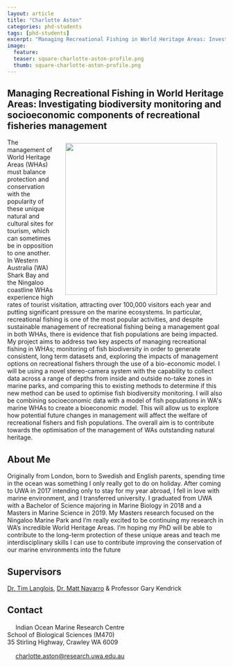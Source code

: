 ```yaml
---
layout: article
title: "Charlotte Aston"
categories: phd-students
tags: [phd-students]
excerpt: "Managing Recreational Fishing in World Heritage Areas: Investigating biodiversity monitoring and socioeconomic components of recreational fisheries management"
image:
  feature: 
  teaser: square-charlotte-aston-profile.png
  thumb: square-charlotte-aston-profile.png
---
```

## Managing Recreational Fishing in World Heritage Areas: Investigating biodiversity monitoring and socioeconomic components of recreational fisheries management
<img src='/images/square-charlotte-aston-profile.png' align='right' width="350" hspace="20" vspace="10">

The management of World Heritage Areas (WHAs) must balance protection and conservation with the popularity of these unique natural and cultural sites for tourism, which can sometimes be in opposition to one another. In Western Australia (WA) Shark Bay and the Ningaloo coastline WHAs experience high rates of tourist visitation, attracting over 100,000 visitors each year and putting significant pressure on the marine ecosystems. In particular, recreational fishing is one of the most popular activities, and despite sustainable management of recreational fishing being a management goal in both WHAs, there is evidence that fish populations are being impacted. My project aims to address two key aspects of managing recreational fishing in WHAs; monitoring of fish biodiversity in order to generate consistent, long term datasets and, exploring the impacts of management options on recreational fishers through the use of a bio-economic model. I will be using a novel stereo-camera system with the capability to collect data across a range of depths from inside and outside no-take zones in marine parks, and comparing this to existing methods to determine if this new method can be used to optimise fish biodiversity monitoring. I will also be combining socioeconomic data with a model of fish populations in WA's marine WHAs to create a bioeconomic model. This will allow us to explore how potential future changes in management will affect the welfare of recreational fishers and fish populations. The overall aim is to contribute towards the optimisation of the management of WAs outstanding natural heritage.

## About Me
Originally from London, born to Swedish and English parents, spending time in the ocean was something I only really got to do on holiday. After coming to UWA in 2017 intending only to stay for my year abroad, I fell in love with marine environment, and I transferred university. I graduated from UWA with a Bachelor of Science majoring in Marine Biology in 2018 and a Masters in Marine Science in 2019. My Masters research focused on the Ningaloo Marine Park and I’m really excited to be continuing my research in WA’s incredible World Heritage Areas. I’m hoping my PhD will be able to contribute to the long-term protection of these unique areas and teach me interdisciplinary skills I can use to contribute improving the conservation of our marine environments into the future

## Supervisors
[Dr. Tim Langlois](https://marineecology.io/researchers/tim-langlois/ "Tim Langlois"), 
[Dr. Matt Navarro](https://marineecology.io/researchers/matthew-navarro/) &
Professor Gary Kendrick


## Contact
<img src='/images/icons/building-regular.svg' width="15px"> Indian Ocean Marine Research Centre <br>
School of Biological Sciences (M470)<br>
35 Stirling Highway, Crawley WA 6009

<img src='/images/icons/envelope-regular.svg' width="15px"> <a href="charlotte.aston@research.uwa.edu.au">charlotte.aston@research.uwa.edu.au</a><br>
